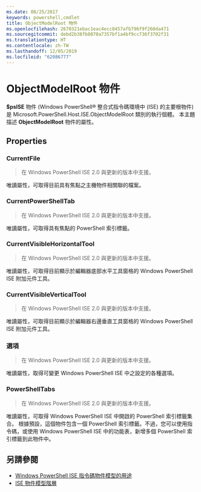 ```yaml
---
ms.date: 08/25/2017
keywords: powershell,cmdlet
title: ObjectModelRoot 物件
ms.openlocfilehash: 2670321ebac1eac4ecc8457afb796f9f260da471
ms.sourcegitcommit: debd2b38fb8070a7357bf1a4bf9cc736f3702f31
ms.translationtype: HT
ms.contentlocale: zh-TW
ms.lasthandoff: 12/05/2019
ms.locfileid: "62086777"
---
```

# <a name="the-objectmodelroot-object"></a>ObjectModelRoot 物件

**$psISE** 物件 (Windows PowerShell® 整合式指令碼環境中 (ISE) 的主要根物件) 是 Microsoft.PowerShell.Host.ISE.ObjectModelRoot 類別的執行個體。
本主題描述 **ObjectModelRoot** 物件的屬性。

## <a name="properties"></a>Properties

### <a name="currentfile"></a>CurrentFile

> 在 Windows PowerShell ISE 2.0 與更新的版本中支援。

唯讀屬性，可取得目前具有焦點之主機物件相關聯的檔案。

### <a name="currentpowershelltab"></a>CurrentPowerShellTab

> 在 Windows PowerShell ISE 2.0 與更新的版本中支援。

唯讀屬性，可取得具有焦點的 PowerShell 索引標籤。

### <a name="currentvisiblehorizontaltool"></a>CurrentVisibleHorizontalTool

> 在 Windows PowerShell ISE 2.0 與更新的版本中支援。

唯讀屬性，可取得目前顯示於編輯器底部水平工具窗格的 Windows PowerShell ISE 附加元件工具。

### <a name="currentvisibleverticaltool"></a>CurrentVisibleVerticalTool

> 在 Windows PowerShell ISE 2.0 與更新的版本中支援。

唯讀屬性，可取得目前顯示於編輯器右邊垂直工具窗格的 Windows PowerShell ISE 附加元件工具。

### <a name="options"></a>選項

> 在 Windows PowerShell ISE 2.0 與更新的版本中支援。

唯讀屬性，取得可變更 Windows PowerShell ISE 中之設定的各種選項。

### <a name="powershelltabs"></a>PowerShellTabs

> 在 Windows PowerShell ISE 2.0 與更新的版本中支援。

唯讀屬性，可取得 Windows PowerShell ISE 中開啟的 PowerShell 索引標籤集合。 根據預設，這個物件包含一個 PowerShell 索引標籤。不過，您可以使用指令碼，或使用 Windows PowerShell ISE 中的功能表，新增多個 PowerShell 索引標籤到此物件中。

## <a name="see-also"></a>另請參閱

- [Windows PowerShell ISE 指令碼物件模型的用途](Purpose-of-the-Windows-PowerShell-ISE-Scripting-Object-Model.md)
- [ISE 物件模型階層](The-ISE-Object-Model-Hierarchy.md)